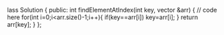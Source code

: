lass Solution {
  public:
    int findElementAtIndex(int key, vector<int> &arr) {
        // code here
        for(int i=0;i<arr.size()-1;i++){
            if(key==arr[i]) key=arr[i];
        }
        return arr[key];
    }
};
